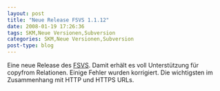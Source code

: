 ```yaml
---
layout: post
title: "Neue Release FSVS 1.1.12"
date: 2008-01-19 17:26:36
tags: SKM,Neue Versionen,Subversion
categories: SKM,Neue Versionen,Subversion
post-type: blog
---
```

Eine neue Release des <a href="http://fsvs.tigris.org/"  title="http://fsvs.tigris.org/">FSVS</a>. Damit erhält es voll Unterstützung für copyfrom Relationen. Einige Fehler wurden korrigiert. Die wichtigsten im Zusammenhang mit HTTP und HTTPS URLs.
